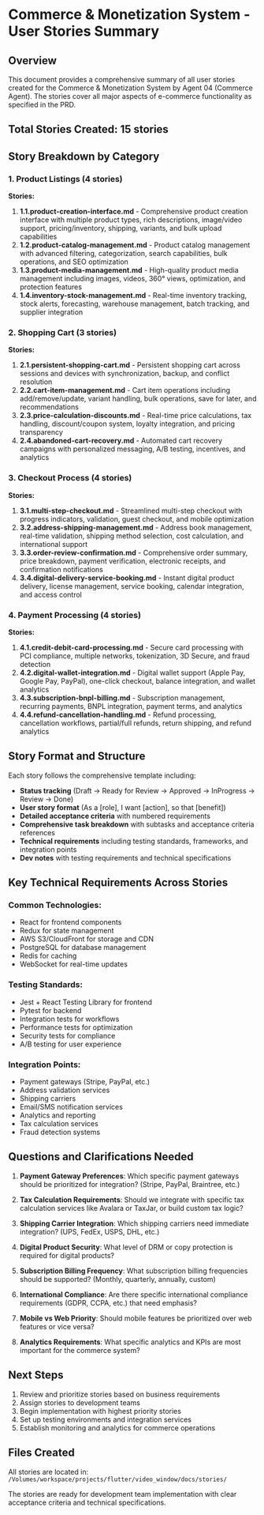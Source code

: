 # Commerce & Monetization System - User Stories Summary

## Overview
This document provides a comprehensive summary of all user stories created for the Commerce & Monetization System by Agent 04 (Commerce Agent). The stories cover all major aspects of e-commerce functionality as specified in the PRD.

## Total Stories Created: **15 stories**

## Story Breakdown by Category

### 1. Product Listings (4 stories)
**Stories:**
1. **1.1.product-creation-interface.md** - Comprehensive product creation interface with multiple product types, rich descriptions, image/video support, pricing/inventory, shipping, variants, and bulk upload capabilities
2. **1.2.product-catalog-management.md** - Product catalog management with advanced filtering, categorization, search capabilities, bulk operations, and SEO optimization
3. **1.3.product-media-management.md** - High-quality product media management including images, videos, 360° views, optimization, and protection features
4. **1.4.inventory-stock-management.md** - Real-time inventory tracking, stock alerts, forecasting, warehouse management, batch tracking, and supplier integration

### 2. Shopping Cart (3 stories)
**Stories:**
1. **2.1.persistent-shopping-cart.md** - Persistent shopping cart across sessions and devices with synchronization, backup, and conflict resolution
2. **2.2.cart-item-management.md** - Cart item operations including add/remove/update, variant handling, bulk operations, save for later, and recommendations
3. **2.3.price-calculation-discounts.md** - Real-time price calculations, tax handling, discount/coupon system, loyalty integration, and pricing transparency
4. **2.4.abandoned-cart-recovery.md** - Automated cart recovery campaigns with personalized messaging, A/B testing, incentives, and analytics

### 3. Checkout Process (4 stories)
**Stories:**
1. **3.1.multi-step-checkout.md** - Streamlined multi-step checkout with progress indicators, validation, guest checkout, and mobile optimization
2. **3.2.address-shipping-management.md** - Address book management, real-time validation, shipping method selection, cost calculation, and international support
3. **3.3.order-review-confirmation.md** - Comprehensive order summary, price breakdown, payment verification, electronic receipts, and confirmation notifications
4. **3.4.digital-delivery-service-booking.md** - Instant digital product delivery, license management, service booking, calendar integration, and access control

### 4. Payment Processing (4 stories)
**Stories:**
1. **4.1.credit-debit-card-processing.md** - Secure card processing with PCI compliance, multiple networks, tokenization, 3D Secure, and fraud detection
2. **4.2.digital-wallet-integration.md** - Digital wallet support (Apple Pay, Google Pay, PayPal), one-click checkout, balance integration, and wallet analytics
3. **4.3.subscription-bnpl-billing.md** - Subscription management, recurring payments, BNPL integration, payment terms, and analytics
4. **4.4.refund-cancellation-handling.md** - Refund processing, cancellation workflows, partial/full refunds, return shipping, and refund analytics

## Story Format and Structure

Each story follows the comprehensive template including:
- **Status tracking** (Draft → Ready for Review → Approved → InProgress → Review → Done)
- **User story format** (As a [role], I want [action], so that [benefit])
- **Detailed acceptance criteria** with numbered requirements
- **Comprehensive task breakdown** with subtasks and acceptance criteria references
- **Technical requirements** including testing standards, frameworks, and integration points
- **Dev notes** with testing requirements and technical specifications

## Key Technical Requirements Across Stories

### Common Technologies:
- React for frontend components
- Redux for state management
- AWS S3/CloudFront for storage and CDN
- PostgreSQL for database management
- Redis for caching
- WebSocket for real-time updates

### Testing Standards:
- Jest + React Testing Library for frontend
- Pytest for backend
- Integration tests for workflows
- Performance tests for optimization
- Security tests for compliance
- A/B testing for user experience

### Integration Points:
- Payment gateways (Stripe, PayPal, etc.)
- Address validation services
- Shipping carriers
- Email/SMS notification services
- Analytics and reporting
- Tax calculation services
- Fraud detection systems

## Questions and Clarifications Needed

1. **Payment Gateway Preferences**: Which specific payment gateways should be prioritized for integration? (Stripe, PayPal, Braintree, etc.)

2. **Tax Calculation Requirements**: Should we integrate with specific tax calculation services like Avalara or TaxJar, or build custom tax logic?

3. **Shipping Carrier Integration**: Which shipping carriers need immediate integration? (UPS, FedEx, USPS, DHL, etc.)

4. **Digital Product Security**: What level of DRM or copy protection is required for digital products?

5. **Subscription Billing Frequency**: What subscription billing frequencies should be supported? (Monthly, quarterly, annually, custom)

6. **International Compliance**: Are there specific international compliance requirements (GDPR, CCPA, etc.) that need emphasis?

7. **Mobile vs Web Priority**: Should mobile features be prioritized over web features or vice versa?

8. **Analytics Requirements**: What specific analytics and KPIs are most important for the commerce system?

## Next Steps

1. Review and prioritize stories based on business requirements
2. Assign stories to development teams
3. Begin implementation with highest priority stories
4. Set up testing environments and integration services
5. Establish monitoring and analytics for commerce operations

## Files Created

All stories are located in: `/Volumes/workspace/projects/flutter/video_window/docs/stories/`

The stories are ready for development team implementation with clear acceptance criteria and technical specifications.